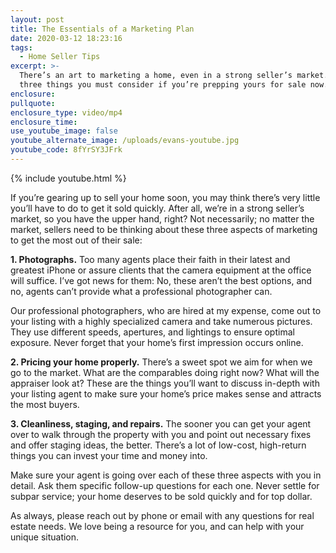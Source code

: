 ```yaml
---
layout: post
title: The Essentials of a Marketing Plan
date: 2020-03-12 18:23:16
tags:
  - Home Seller Tips
excerpt: >-
  There’s an art to marketing a home, even in a strong seller’s market. Here’s
  three things you must consider if you’re prepping yours for sale now.
enclosure:
pullquote:
enclosure_type: video/mp4
enclosure_time:
use_youtube_image: false
youtube_alternate_image: /uploads/evans-youtube.jpg
youtube_code: 8fYrSY3JFrk
---
```


{% include youtube.html %}

If you’re gearing up to sell your home soon, you may think there’s very little you’ll have to do to get it sold quickly. After all, we’re in a strong seller’s market, so you have the upper hand, right? Not necessarily; no matter the market, sellers need to be thinking about these three aspects of marketing to get the most out of their sale:&nbsp;

**1\. Photographs.** Too many agents place their faith in their latest and greatest iPhone or assure clients that the camera equipment at the office will suffice. I’ve got news for them: No, these aren’t the best options, and no, agents can’t provide what a professional photographer can.&nbsp;

Our professional photographers, who are hired at my expense, come out to your listing with a highly specialized camera and take numerous pictures. They use different speeds, apertures, and lightings to ensure optimal exposure. Never forget that your home’s first impression occurs online.&nbsp;

**2\. Pricing your home properly.** There’s a sweet spot we aim for when we go to the market. What are the comparables doing right now? What will the appraiser look at? These are the things you’ll want to discuss in-depth with your listing agent to make sure your home’s price makes sense and attracts the most buyers.&nbsp;

**3\. Cleanliness, staging, and repairs.** The sooner you can get your agent over to walk through the property with you and point out necessary fixes and offer staging ideas, the better. There’s a lot of low-cost, high-return things you can invest your time and money into.&nbsp;

Make sure your agent is going over each of these three aspects with you in detail. Ask them specific follow-up questions for each one. Never settle for subpar service; your home deserves to be sold quickly and for top dollar.&nbsp;

As always, please reach out by phone or email with any questions for real estate needs. We love being a resource for you, and can help with your unique situation.